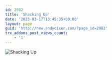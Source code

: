 ```yaml
---
id: 2982
title: 'Shacking Up'
date: '2023-03-17T13:45:35+00:00'
layout: page
guid: 'http://new.andydixon.com/?page_id=2982'
trx_addons_post_views_count:
    - '1'
---
```


![Shacking Up](https://i0.wp.com/assets.g8x2.ldn.idrivee2-23.com/posters/Shacking%20Up%2001.jpg?w=1200&ssl=1 "Shacking Up")